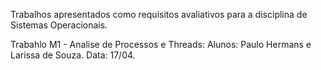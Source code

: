 Trabalhos apresentados como requisitos avaliativos para a disciplina de Sistemas Operacionais.

Trabahlo M1 - Analise de Processos e Threads: Alunos: Paulo Hermans e Larissa de Souza. Data: 17/04.
